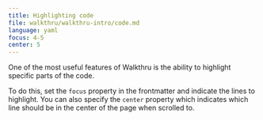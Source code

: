 ```yaml
---
title: Highlighting code
file: walkthru/walkthru-intro/code.md
language: yaml
focus: 4-5
center: 5
---
```


One of the most useful features of Walkthru is the ability to highlight specific parts of the code.

To do this, set the `focus` property in the frontmatter and indicate the lines to highlight. You can also specify the `center` property which indicates which line should be in the center of the page when scrolled to.

